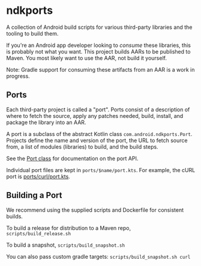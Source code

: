 # ndkports

A collection of Android build scripts for various third-party libraries and the
tooling to build them.

If you're an Android app developer looking to *consume* these libraries, this is
probably not what you want. This project builds AARs to be published to Maven.
You most likely want to use the AAR, not build it yourself.

Note: Gradle support for consuming these artifacts from an AAR is a work in
progress.

## Ports

Each third-party project is called a "port". Ports consist of a description of
where to fetch the source, apply any patches needed, build, install, and package
the library into an AAR.

A port is a subclass of the abstract Kotlin class `com.android.ndkports.Port`.
Projects define the name and version of the port, the URL to fetch source from,
a list of modules (libraries) to build, and the build steps.

See the [Port class] for documentation on the port API.

Individual port files are kept in `ports/$name/port.kts`. For example, the cURL
port is [ports/curl/port.kts](ports/curl/port.kts).

[Port class]: src/main/kotlin/com/android/ndkports/Port.kt

## Building a Port

We recommend using the supplied scripts and Dockerfile for consistent builds.

To build a release for distribution to a Maven repo, `scripts/build_release.sh`

To build a snapshot, `scripts/build_snapshot.sh`

You can also pass custom gradle targets: `scripts/build_snapshot.sh curl`